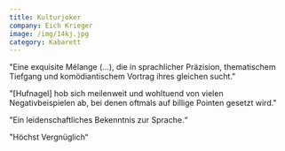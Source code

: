 ```yaml
---
title: Kulturjoker
company: Eich Krieger
image: /img/14kj.jpg
category: Kabarett
---
```

"Eine exquisite Mélange (...), die in sprachlicher Präzision, thematischem Tiefgang und komödiantischem Vortrag ihres gleichen sucht."

"\[Hufnagel] hob sich meilenweit und wohltuend von vielen Negativbeispielen ab, bei denen oftmals auf billige Pointen gesetzt wird."

"Ein leidenschaftliches Bekenntnis zur Sprache.“

"Höchst Vergnüglich“